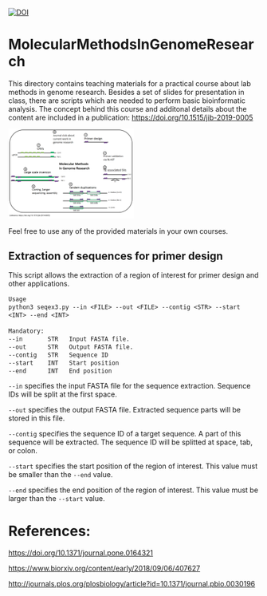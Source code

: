 [![DOI](https://zenodo.org/badge/140651301.svg)](https://zenodo.org/badge/latestdoi/140651301)


# MolecularMethodsInGenomeResearch
This directory contains teaching materials for a practical course about lab methods in genome research. Besides a set of slides for presentation in class, there are scripts which are needed to perform basic bioinformatic analysis. The concept behind this course and additonal details about the content are included in a publication: https://doi.org/10.1515/jib-2019-0005


<img alt="Molecular Methods in Genome Research course content overview" src="https://github.com/bpucker/figures/blob/main/MolecularMethodsInGenomeReserachCourseOverview.png" width="50%" height="50%">


Feel free to use any of the provided materials in your own courses.

## Extraction of sequences for primer design
This script allows the extraction of a region of interest for primer design and other applications.

```
Usage
python3 seqex3.py --in <FILE> --out <FILE> --contig <STR> --start <INT> --end <INT>

Mandatory:
--in       STR   Input FASTA file.
--out      STR   Output FASTA file.
--contig   STR   Sequence ID
--start    INT   Start position
--end      INT   End position
```

`--in` specifies the input FASTA file for the sequence extraction. Sequence IDs will be split at the first space.

`--out` specifies the output FASTA file. Extracted sequence parts will be stored in this file.

`--contig` specifies the sequence ID of a target sequence. A part of this sequence will be extracted. The sequence ID will be splitted at space, tab, or colon.

`--start` specifies the start position of the region of interest. This value must be smaller than the `--end` value.

`--end` specifies the end position of the region of interest. This value must be larger than the `--start` value.


# References:

https://doi.org/10.1371/journal.pone.0164321

https://www.biorxiv.org/content/early/2018/09/06/407627

http://journals.plos.org/plosbiology/article?id=10.1371/journal.pbio.0030196

